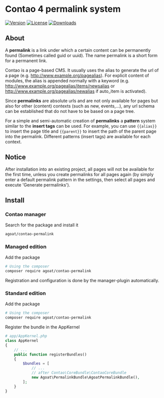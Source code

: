 # Contao 4 permalink system

[![Version](https://img.shields.io/packagist/v/agoat/contao-permalink.svg?style=flat-square)](http://packagist.org/packages/agoat/contao-permalink)
[![License](https://img.shields.io/packagist/l/agoat/contao-permalink.svg?style=flat-square)](http://packagist.org/packages/agoat/contao-permalink)
[![Downloads](https://img.shields.io/packagist/dt/agoat/contao-permalink.svg?style=flat-square)](http://packagist.org/packages/agoat/contao-permalink) 

## About
A **permalink** is a link under which a certain content can be permanently found (Sometimes called guid or uuid). The name permalink is a short form for a permanent link.

Contao is a page-based CMS. It usually uses the alias to generate the url of a page (e.g. http://www.example.org/pagealias). For explicit content of modules, the alias is appended normally with a keyword (e.g. http://www.example.org/pagealias/items/newsalias or http://www.example.org/pagealias/newalias if auto_item is activated).

Since **permalinks** are absolute urls and are not only available for pages but also for other (content) contexts (such as new, events,...), any url schema can be established that do not have to be based on a page tree.

For a simple and semi-automatic creation of **permalinks** a **pattern** system similar to the **insert tags** can be used. For example, you can use `{{alias}}` to insert the page title and `{{parent}}` to insert the path of the parent page into the permalink. 
Different patterns (insert tags) are available for each context.

## Notice
After installation into an existing project, all pages will not be available for the first time, unless you create permalinks for all pages again (by simply enter a default permalink pattern in the settings, then select all pages and execute 'Generate permalinks').

## Install
### Contao manager
Search for the package and install it
```bash
agoat/contao-permalink
```

### Managed edition
Add the package
```bash
# Using the composer
composer require agoat/contao-permalink
```
Registration and configuration is done by the manager-plugin automatically.

### Standard edition
Add the package
```bash
# Using the composer
composer require agoat/contao-permalink
```
Register the bundle in the AppKernel
```php
# app/AppKernel.php
class AppKernel
{
    // ...
    public function registerBundles()
    {
        $bundles = [
            // ...
            // after Contao\CoreBundle\ContaoCoreBundle
            new Agoat\PermalinkBundle\AgoatPermalinkBundle(),
        ];
    }
}
```
